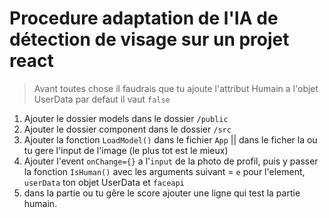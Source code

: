 # Procedure adaptation de l'IA de détection de visage sur un projet react

>Avant toutes chose il faudrais que tu ajoute l'attribut Humain a l'objet UserData par defaut il vaut `false`

1. Ajouter le dossier models dans le dossier `/public`
2. Ajouter le dossier component dans le dossier `/src`
3. Ajouter la fonction `LoadModel()` dans le fichier `App` || dans le ficher la ou tu gere l'input de l'image (le plus tot est le mieux)
4. Ajouter l'event `onChange={}` a l'`input` de la photo de profil, puis y passer la fonction `IsHuman()` avec les arguments suivant = `e` pour l'element, `userData` ton objet UserData et `faceapi`
5. dans la partie ou tu gêre le score ajouter une ligne qui test la partie humain.
